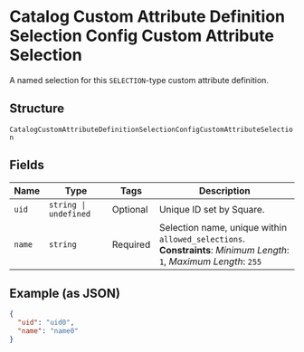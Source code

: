 
# Catalog Custom Attribute Definition Selection Config Custom Attribute Selection

A named selection for this `SELECTION`-type custom attribute definition.

## Structure

`CatalogCustomAttributeDefinitionSelectionConfigCustomAttributeSelection`

## Fields

| Name | Type | Tags | Description |
|  --- | --- | --- | --- |
| `uid` | `string \| undefined` | Optional | Unique ID set by Square. |
| `name` | `string` | Required | Selection name, unique within `allowed_selections`.<br>**Constraints**: *Minimum Length*: `1`, *Maximum Length*: `255` |

## Example (as JSON)

```json
{
  "uid": "uid0",
  "name": "name0"
}
```

